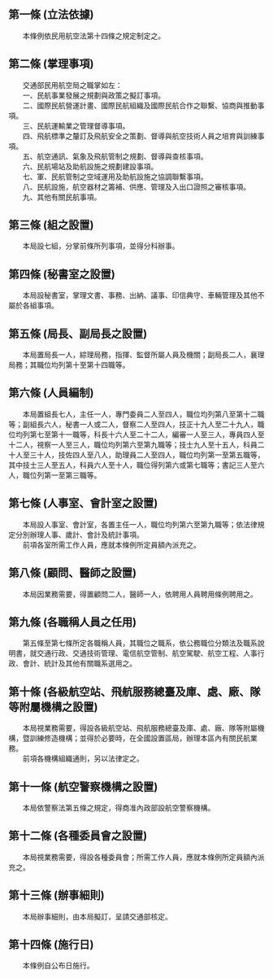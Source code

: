 第一條 (立法依據)
-----------------
　　本條例依民用航空法第十四條之規定制定之。  


第二條 (掌理事項)
-----------------
　　交通部民用航空局之職掌如左：  
　　一、民航事業發展之規劃與政策之擬訂事項。  
　　二、國際民航營運計畫、國際民航組織及國際民航合作之聯繫、協商與推動事項。  
　　三、民航運輸業之管理督導事項。  
　　四、飛航標準之釐訂及飛航安全之策劃、督導與航空技術人員之培育與訓練事項。  
　　五、航空通訊、氣象及飛航管制之規劃、督導與查核事項。  
　　六、民航場站及助航設施之規劃建設事項。  
　　七、軍、民航管制之空域運用及助航設施之協調聯繫事項。  
　　八、民航設施，航空器材之籌補、供應、管理及入出口證照之審核事項。  
　　九、其他有關民航事項。  


第三條 (組之設置)
-----------------
　　本局設七組，分掌前條所列事項，並得分科辦事。  


第四條 (秘書室之設置)
---------------------
　　本局設秘書室，掌理文書、事務、出納、議事、印信典守、車輛管理及其他不屬於各組事項。  


第五條 (局長、副局長之設置)
---------------------------
　　本局置局長一人，綜理局務，指揮、監督所屬人員及機關；副局長二人，襄理局務；其職位均列第十至第十四職等。  


第六條 (人員編制)
-----------------
　　本局置組長七人，主任一人，專門委員二人至四人，職位均列第八至第十二職等；副組長六人，秘書一人或二人，督察二人至四人，技正十九人至二十九人，職位均列第七至第十一職等，科長十六人至二十二人，編審一人至三人，專員四人至十二人，視察一人至三人，職位均列第六至第九職等；技士九人至十五人，科員二十人至三十人，技佐四人至八人，助理員二人至四人，職位均列第一至第五職等，其中技士三人至五人，科員六人至十人，職位得列第六或第七職等；書記三人至六人，職位列第一至第三職等。  


第七條 (人事室、會計室之設置)
-----------------------------
　　本局設人事室、會計室，各置主任一人，職位均列第六至第九職等；依法律規定分別辦理人事、歲計、會計及統計事項。  
　　前項各室所需工作人員，應就本條例所定員額內派充之。  


第八條 (顧問、醫師之設置)
-------------------------
　　本局因業務需要，得置顧問二人，醫師一人，依聘用人員聘用條例聘用之。  


第九條 (各職稱人員之任用)
-------------------------
　　第五條至第七條所定各職稱人員，其職位之職系，依公務職位分類法及職系說明書，就交通行政、交通技術管理、電信航空管制、航空駕駛、航空工程、人事行政、會計、統計及其他有關職系選用之。  


第十條 (各級航空站、飛航服務總臺及庫、處、廠、隊等附屬機構之設置)
-----------------------------------------------------------------
　　本局視業務需要，得設各級航空站、飛航服務總臺及庫、處、廠、隊等附屬機構，暨訓練修造機構；並得於必要時，在全國設置區局，辦理本區內有關民航業務。  
　　前項各機構組織通則，另以法律定之。  


第十一條 (航空警察機構之設置)
-----------------------------
　　本局依警察法第五條之規定，得商准內政部設航空警察機構。  


第十二條 (各種委員會之設置)
---------------------------
　　本局視業務需要，得設各種委員會；所需工作人員，應就本條例所定員額內派充之。  


第十三條 (辦事細則)
-------------------
　　本局辦事細則，由本局擬訂，呈請交通部核定。  


第十四條 (施行日)
-----------------
　　本條例自公布日施行。
